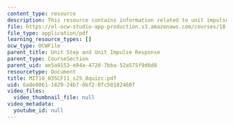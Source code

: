 ```yaml
---
content_type: resource
description: This resource contains information related to unit impulse response.
file: https://ol-ocw-studio-app-production.s3.amazonaws.com/courses/18-03sc-differential-equations-fall-2011/6a8e0061182924b70bf28fc50182460f_MIT18_03SCF11_s25_8quizc.pdf
file_type: application/pdf
learning_resource_types: []
ocw_type: OCWFile
parent_title: Unit Step and Unit Impulse Response
parent_type: CourseSection
parent_uid: ae5a9153-e84a-4720-7bba-52a575f9d6d8
resourcetype: Document
title: MIT18_03SCF11_s25_8quizc.pdf
uid: 6a8e0061-1829-24b7-0bf2-8fc50182460f
video_files:
  video_thumbnail_file: null
video_metadata:
  youtube_id: null
---
```

